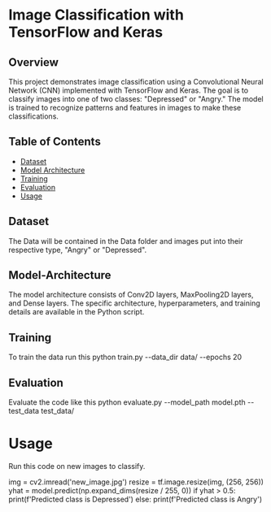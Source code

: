 # Image Classification with TensorFlow and Keras

## Overview

This project demonstrates image classification using a Convolutional Neural Network (CNN) implemented with TensorFlow and Keras. The goal is to classify images into one of two classes: "Depressed" or "Angry." The model is trained to recognize patterns and features in images to make these classifications.

## Table of Contents

- [Dataset](#Dataset)
- [Model Architecture](#Model-Architecture)
- [Training](#Training)
- [Evaluation](#Evaluation)
- [Usage](#Usage)


## Dataset
The Data will be contained in the Data folder and images put into their respective type, "Angry" or "Depressed".

## Model-Architecture

The model architecture consists of Conv2D layers, MaxPooling2D layers, and Dense layers. The specific architecture, hyperparameters, and training details are available in the Python script.

## Training
To train the data run this
python train.py --data_dir data/ --epochs 20

## Evaluation

Evaluate the code like this
python evaluate.py --model_path model.pth --test_data test_data/

# Usage
Run this code on new images to classify.

img = cv2.imread('new_image.jpg')
resize = tf.image.resize(img, (256, 256))
yhat = model.predict(np.expand_dims(resize / 255, 0))
if yhat > 0.5:
    print(f'Predicted class is Depressed')
else:
    print(f'Predicted class is Angry')




